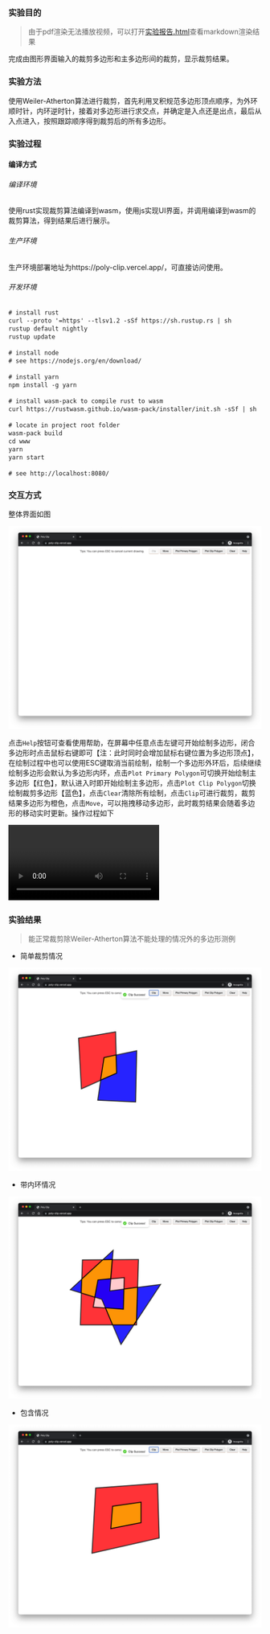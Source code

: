 ### 实验目的

> 由于pdf渲染无法播放视频，可以打开[实验报告.html](实验报告.html)查看markdown渲染结果

完成由图形界面输入的裁剪多边形和主多边形间的裁剪，显示裁剪结果。



### 实验方法

使用Weiler-Atherton算法进行裁剪，首先利用叉积规范多边形顶点顺序，为外环顺时针，内环逆时针，接着对多边形进行求交点，并确定是入点还是出点，最后从入点进入，按照跟踪顺序得到裁剪后的所有多边形。



### 实验过程

#### 编译方式

###### 编译环境

使用rust实现裁剪算法编译到wasm，使用js实现UI界面，并调用编译到wasm的裁剪算法，得到结果后进行展示。

###### 生产环境

生产环境部署地址为https://poly-clip.vercel.app/，可直接访问使用。

###### 开发环境

```
# install rust
curl --proto '=https' --tlsv1.2 -sSf https://sh.rustup.rs | sh
rustup default nightly
rustup update

# install node
# see https://nodejs.org/en/download/

# install yarn
npm install -g yarn

# install wasm-pack to compile rust to wasm
curl https://rustwasm.github.io/wasm-pack/installer/init.sh -sSf | sh

# locate in project root folder
wasm-pack build
cd www
yarn
yarn start

# see http://localhost:8080/
```



### 交互方式

整体界面如图

![](./assets/1.png)



点击`Help`按钮可查看使用帮助，在屏幕中任意点击左键可开始绘制多边形，闭合多边形时点击鼠标右键即可【注：此时同时会增加鼠标右键位置为多边形顶点】，在绘制过程中也可以使用ESC键取消当前绘制，绘制一个多边形外环后，后续继续绘制多边形会默认为多边形内环，点击`Plot Primary Polygon`可切换开始绘制主多边形【红色】，默认进入时即开始绘制主多边形，点击`Plot Clip Polygon`切换绘制裁剪多边形【蓝色】，点击`Clear`清除所有绘制，点击`Clip`可进行裁剪，裁剪结果多边形为橙色，点击`Move`，可以拖拽移动多边形，此时裁剪结果会随着多边形的移动实时更新。操作过程如下

<video src="assets/5.mov"></video>





### 实验结果

> 能正常裁剪除Weiler-Atherton算法不能处理的情况外的多边形测例

- 简单裁剪情况

![image-20211009165812038](assets/2.png)

- 带内环情况

![image-20211009165918169](assets/3.png)

- 包含情况

![image-20211009165942139](assets/4.png)

